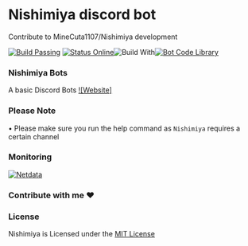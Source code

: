 # Nishimiya discord bot
Contribute to MineCuta1107/Nishimiya development 

[![Build Passing](https://img.shields.io/badge/build-Passing%20-green.svg?style=flat)](https://nishimiya.minecuta.com) [![Status Online](https://img.shields.io/badge/status-Online%20-brightgreen.svg?style=flat)](https://stats.uptimerobot.com/D83mDfBoDz)![Build With](https://forthebadge.com/images/badges/built-with-love.svg)[![Bot Code Library](https://img.shields.io/badge/code-discord.js-yellowgreen.svg)](https://discord.js.org/#/) 

### Nishimiya Bots
A basic Discord Bots 
[![Website]](https://nishimiya.minecuta.net/)

### Please Note
•  Please make sure you run the help command as `Nishimiya` requires a certain channel

### Monitoring
<a href="http://81.169.230.19:19999/#menu_system;theme=slate">
<img src="https://cdn.discordapp.com/attachments/396964573007052800/549687338352115715/netdata.gif" alt="Netdata"/></a>

### Contribute with me ❤

### License
Nishimiya is Licensed under the [MIT License](https://github.com/MineCuta1107/Nishimiya/blob/master/LICENSE)
